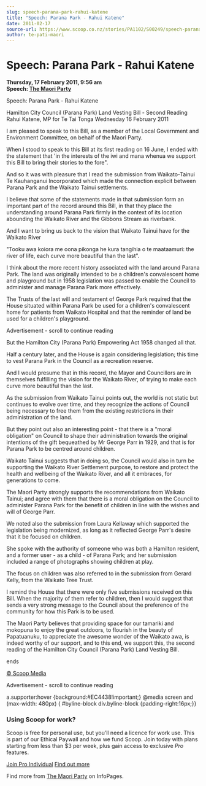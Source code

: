 ```yaml
---
slug: speech-parana-park-rahui-katene
title: "Speech: Parana Park - Rahui Katene"
date: 2011-02-17
source-url: https://www.scoop.co.nz/stories/PA1102/S00249/speech-parana-park-rahui-katene.htm
author: te-pati-maori
---
```

Speech: Parana Park - Rahui Katene
==================================

**Thursday, 17 February 2011, 9:56 am**  
**Speech: [The Maori Party](https://info.scoop.co.nz/The_Maori_Party)**

Speech: Parana Park - Rahui Katene

  
Hamilton City Council (Parana Park) Land Vesting Bill - Second Reading Rahui Katene, MP for Te Tai Tonga Wednesday 16 February 2011

I am pleased to speak to this Bill, as a member of the Local Government and Environment Committee, on behalf of the Maori Party.

When I stood to speak to this Bill at its first reading on 16 June, I ended with the statement that 'in the interests of the iwi and mana whenua we support this Bill to bring their stories to the fore".

And so it was with pleasure that I read the submission from Waikato-Tainui Te Kauhanganui Incorporated which made the connection explicit between Parana Park and the Waikato Tainui settlements.

I believe that some of the statements made in that submission form an important part of the record around this Bill, in that they place the understanding around Parana Park firmly in the context of its location abounding the Waikato River and the Gibbons Stream as riverbank.

And I want to bring us back to the vision that Waikato Tainui have for the Waikato River

"Tooku awa koiora me oona pikonga he kura tangihia o te maataamuri: the river of life, each curve more beautiful than the last".

I think about the more recent history associated with the land around Parana Park. The land was originally intended to be a children's convalescent home and playground but in 1958 legislation was passed to enable the Council to administer and manage Parana Park more effectively.

The Trusts of the last will and testament of George Park required that the House situated within Parana Park be used for a children's convalescent home for patients from Waikato Hospital and that the reminder of land be used for a children's playground.

Advertisement - scroll to continue reading





But the Hamilton City (Parana Park) Empowering Act 1958 changed all that.

Half a century later, and the House is again considering legislation; this time to vest Parana Park in the Council as a recreation reserve.

And I would presume that in this record, the Mayor and Councillors are in themselves fulfilling the vision for the Waikato River, of trying to make each curve more beautiful than the last.

As the submission from Waikato Tainui points out, the world is not static but continues to evolve over time, and they recognize the actions of Council being necessary to free them from the existing restrictions in their administration of the land.

But they point out also an interesting point - that there is a "moral obligation" on Council to shape their administration towards the original intentions of the gift bequeathed by Mr George Parr in 1929, and that is for Parana Park to be centred around children.

Waikato Tainui suggests that in doing so, the Council would also in turn be supporting the Waikato River Settlement purpose, to restore and protect the health and wellbeing of the Waikato River, and all it embraces, for generations to come.

The Maori Party strongly supports the recommendations from Waikato Tainui; and agree with them that there is a moral obligation on the Council to administer Parana Park for the benefit of children in line with the wishes and will of George Parr.

We noted also the submission from Laura Kellaway which supported the legislation being modernized, as long as it reflected George Parr's desire that it be focused on children.

She spoke with the authority of someone who was both a Hamilton resident, and a former user - as a child - of Parana Park; and her submission included a range of photographs showing children at play.

The focus on children was also referred to in the submission from Gerard Kelly, from the Waikato Tree Trust.

I remind the House that there were only five submissions received on this Bill. When the majority of them refer to children, then I would suggest that sends a very strong message to the Council about the preference of the community for how this Park is to be used.

The Maori Party believes that providing space for our tamariki and mokopuna to enjoy the great outdoors, to flourish in the beauty of Papatuanuku, to appreciate the awesome wonder of the Waikato awa, is indeed worthy of our support, and to this end, we support this, the second reading of the Hamilton City Council (Parana Park) Land Vesting Bill.

ends  

[© Scoop Media](http://www.scoop.co.nz/about/terms.html)  

Advertisement - scroll to continue reading



a.supporter:hover {background:#EC4438!important;} @media screen and (max-width: 480px) { #byline-block div.byline-block {padding-right:16px;}}

### Using Scoop for work?

Scoop is free for personal use, but you’ll need a licence for work use. This is part of our Ethical Paywall and how we fund Scoop. Join today with plans starting from less than $3 per week, plus gain access to exclusive _Pro_ features.  
  
[Join Pro Individual](https://pro.scoop.co.nz/Individual/?from=ProIn24) [Find out more](https://pro.scoop.co.nz/using-scoop-for-work/?from=ProIn24)

Find more from [The Maori Party](https://info.scoop.co.nz/The_Maori_Party) on InfoPages.